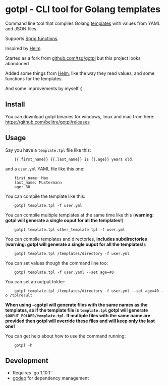 # gotpl - CLI tool for Golang templates

Command line tool that compiles Golang
[templates](http://golang.org/pkg/text/template/) with values from YAML and JSON files.

Supports [Sprig functions](https://github.com/Masterminds/sprig).

Inspired by [Helm](https://github.com/kubernetes/helm)

Started as a fork from [github.com/tsg/gotpl](https://github.com/tsg/gotpl) but this project looks abandoned

Added some things from [Helm](https://github.com/kubernetes/helm), like the way they read values, and some functions for the templates.

And some improvements by myself :)

## Install

You can download gotpl binaries for windows, linux and mac from here: https://github.com/belitre/gotpl/releases

## Usage

Say you have a `template.tpl` file like this:

```
    {{.first_name}} {{.last_name}} is {{.age}} years old.
```

and a `user.yml` YAML file like this one:

```
    first_name: Max
    last_name: Mustermann
    age: 30
```

You can compile the template like this:

```
    gotpl template.tpl -f user.yml
```

You can compile multiple templates at the same time like this (__warning: gotpl will generate a single ouput for all the templates!__):

```
    gotpl template.tpl other_template.tpl -f user.yml
```

You can compile templates and directories, __includes subdirectories__ (__warning: gotpl will generate a single ouput for all the templates!__):

```
    gotpl template.tpl /templates/directory -f user.yml
```

You can set values though the command line too:

```
    gotpl template.tpl -f user.yaml --set age=40
```

You can set an output folder:

```
    gotpl template.tpl /templates/directory -f user.yml --set age=40 -o /tplresult
```

__When using `-o`gotpl will generate files with the same names as the templates, so if the template file is `template.tpl` gotpl will generate `$OUPUT_FOLDER/template.tpl`. If multiple files with the same name are provided then gotpl will override these files and will keep only the last one!__

You can get help about how to use the command running:

```
    gotpl -h
```

## Development

* Requires `go 1.10.1``
* [godep](https://github.com/tools/godep) for dependency management

